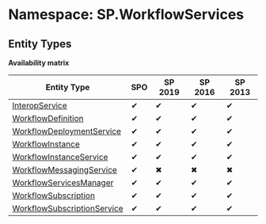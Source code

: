 # Namespace: SP.WorkflowServices

## Entity Types

**Availability matrix**

Entity Type | SPO | SP 2019 | SP 2016 | SP 2013
----------|-----|---------|---------|--------
[InteropService](./EntityTypes/InteropService.md) | ✔ | ✔ | ✔ | ✔
[WorkflowDefinition](./EntityTypes/WorkflowDefinition.md) | ✔ | ✔ | ✔ | ✔
[WorkflowDeploymentService](./EntityTypes/WorkflowDeploymentService.md) | ✔ | ✔ | ✔ | ✔
[WorkflowInstance](./EntityTypes/WorkflowInstance.md) | ✔ | ✔ | ✔ | ✔
[WorkflowInstanceService](./EntityTypes/WorkflowInstanceService.md) | ✔ | ✔ | ✔ | ✔
[WorkflowMessagingService](./EntityTypes/WorkflowMessagingService.md) | ✔ | ✖ | ✖ | ✖
[WorkflowServicesManager](./EntityTypes/WorkflowServicesManager.md) | ✔ | ✔ | ✔ | ✔
[WorkflowSubscription](./EntityTypes/WorkflowSubscription.md) | ✔ | ✔ | ✔ | ✔
[WorkflowSubscriptionService](./EntityTypes/WorkflowSubscriptionService.md) | ✔ | ✔ | ✔ | ✔
